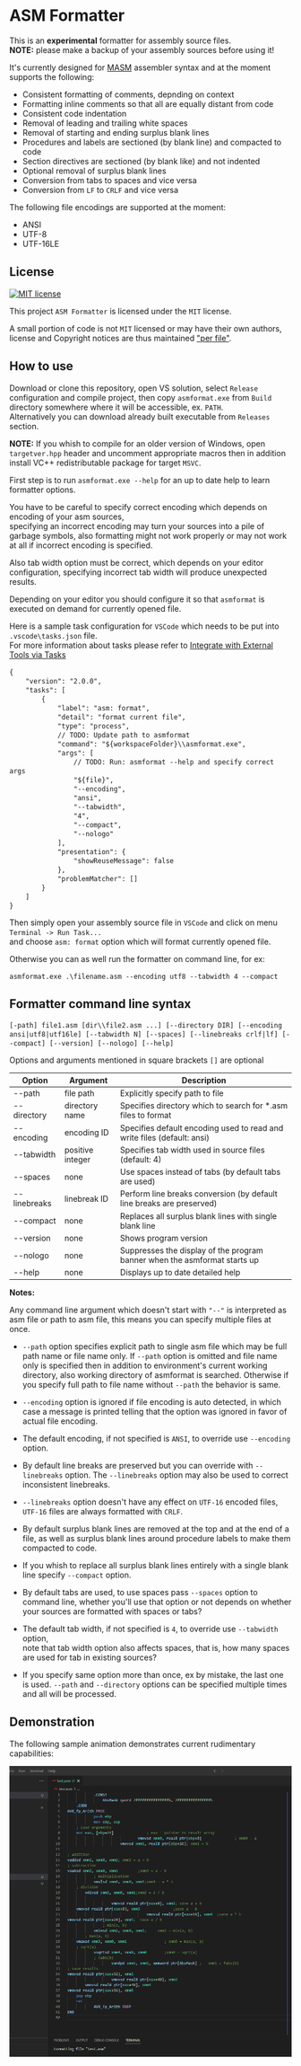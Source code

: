 
# ASM Formatter

This is an **experimental** formatter for assembly source files.\
**NOTE:** please make a backup of your assembly sources before using it!

It's currently designed for [MASM][masm] assembler syntax and at the moment supports the following:

- Consistent formatting of comments, depnding on context
- Formatting inline comments so that all are equally distant from code
- Consistent code indentation
- Removal of leading and trailing white spaces
- Removal of starting and ending surplus blank lines
- Procedures and labels are sectioned (by blank line) and compacted to code
- Section directives are sectioned (by blank like) and not indented
- Optional removal of surplus blank lines
- Conversion from tabs to spaces and vice versa
- Conversion from `LF` to `CRLF` and vice versa

The following file encodings are supported at the moment:

- ANSI
- UTF-8
- UTF-16LE

## License

[![MIT license][badge license]](/LICENSE "View license")

This project `ASM Formatter` is licensed under the `MIT` license.

A small portion of code is not `MIT` licensed or may have their own authors,\
license and Copyright notices are thus maintained ["per file"][file scope].

## How to use

Download or clone this repository, open VS solution, select `Release` configuration and compile project,
then copy `asmformat.exe` from `Build` directory somewhere where it will be accessible, ex. `PATH`.\
Alternatively you can download already built executable from `Releases` section.

**NOTE:** If you whish to compile for an older version of Windows, open `targetver.hpp` header and
uncomment appropriate macros then in addition install VC++ redistributable package for target `MSVC`.

First step is to run `asmformat.exe --help` for an up to date help to learn formatter options.

You have to be careful to specify correct encoding which depends on encoding of your asm sources,\
specifying an incorrect encoding may turn your sources into a pile of garbage symbols, also formatting
might not work properly or may not work at all if incorrect encoding is specified.

Also tab width option must be correct, which depends on your editor configuration,
specifying incorrect tab width will produce unexpected results.

Depending on your editor you should configure it so that `asmformat` is executed on demand for
currently opened file.

Here is a sample task configuration for `VSCode` which needs to be put into `.vscode\tasks.json` file.\
For more information about tasks please refer to [Integrate with External Tools via Tasks][tasks]

```jsonc
{
	"version": "2.0.0",
	"tasks": [
		{
			"label": "asm: format",
			"detail": "format current file",
			"type": "process",
			// TODO: Update path to asmformat
			"command": "${workspaceFolder}\\asmformat.exe",
			"args": [
				// TODO: Run: asmformat --help and specify correct args
				"${file}",
				"--encoding",
				"ansi",
				"--tabwidth",
				"4",
				"--compact",
				"--nologo"
			],
			"presentation": {
				"showReuseMessage": false
			},
			"problemMatcher": []
		}
	]
}
```

Then simply open your assembly source file in `VSCode` and click on menu `Terminal -> Run Task...`\
and choose `asm: format` option which will format currently opened file.

Otherwise you can as well run the formatter on command line, for ex:

```batch
asmformat.exe .\filename.asm --encoding utf8 --tabwidth 4 --compact
```

## Formatter command line syntax

```
[-path] file1.asm [dir\\file2.asm ...] [--directory DIR] [--encoding ansi|utf8|utf16le] [--tabwidth N] [--spaces] [--linebreaks crlf|lf] [--compact] [--version] [--nologo] [--help]
```

Options and arguments mentioned in square brackets `[]` are optional

| Option         | Argument         | Description                                                               |
| -------------- | ---------------- | ------------------------------------------------------------------------- |
| --path         | file path        | Explicitly specify path to file                                           |
| --directory    | directory name   | Specifies directory which to search for *.asm files to format             |
| --encoding     | encoding ID      | Specifies default encoding used to read and write files (default: ansi)   |
| --tabwidth     | positive integer | Specifies tab width used in source files (default: 4)                     |
| --spaces       | none             | Use spaces instead of tabs (by default tabs are used)                     |
| --linebreaks   | linebreak ID     | Perform line breaks conversion (by default line breaks are preserved)     |
| --compact      | none             | Replaces all surplus blank lines with single blank line                   |
| --version      | none             | Shows program version                                                     |
| --nologo       | none             | Suppresses the display of the program banner when the asmformat starts up |
| --help         | none             | Displays up to date detailed help                                         |

**Notes:**

Any command line argument which doesn't start with `"--"` is interpreted as asm file or path to asm file,
this means you can specify multiple files at once.

- `--path` option specifies explicit path to single asm file which may be full path name or file name only.
  If `--path` option is omitted and file name only is specified then in addition to environment's current working
  directory, also working directory of asmformat is searched.
  Otherwise if you specify full path to file name without `--path` the behavior is same.

- `--encoding` option is ignored if file encoding is auto detected, in which case a message is
  printed telling that the option was ignored in favor of actual file encoding.

- The default encoding, if not specified is `ANSI`, to override use `--encoding` option.

- By default line breaks are preserved but you can override with `--linebreaks` option.
  The `--linebreaks` option may also be used to correct inconsistent linebreaks.

- `--linebreaks` option doesn't have any effect on `UTF-16` encoded files, `UTF-16` files are always
  formatted with `CRLF`.

- By default surplus blank lines are removed at the top and at the end of a file,
  as well as surplus blank lines around procedure labels to make them compacted to code.

- If you whish to replace all surplus blank lines entirely with a single blank line specify
  `--compact` option.

- By default tabs are used, to use spaces pass `--spaces` option to command line, whether you'll
  use that option or not depends on whether your sources are formatted with spaces or tabs?

- The default tab width, if not specified is `4`, to override use `--tabwidth` option,\
  note that tab width option also affects spaces, that is, how many spaces are used for tab in
  existing sources?

- If you specify same option more than once, ex by mistake, the last one is used.
  `--path` and `--directory` options can be specified multiple times and all will be processed.

## Demonstration

The following sample animation demonstrates current rudimentary capabilities:

![Demonstration](/assets/demonstration.gif)

[masm]: https://learn.microsoft.com/en-us/cpp/assembler/masm/microsoft-macro-assembler-reference
[badge license]: https://img.shields.io/static/v1?label=License&message=MIT&color=success&style=plastic
[file scope]: https://softwarefreedom.org/resources/2012/ManagingCopyrightInformation.html#maintaining-file-scope-copyright-notices
[tasks]: https://code.visualstudio.com/docs/editor/tasks
